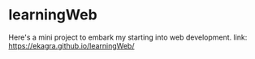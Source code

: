 # learningWeb
Here's a mini project to embark my starting into web development.
link: https://ekagra.github.io/learningWeb/
